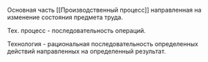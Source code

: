 Основная часть [[Производственный процесс]] направленная на изменение состояния предмета труда. 

Тех. процесс - последовательность операций. 

Технология - рациональная последовательность определенных действий направленных на определенный результат. 